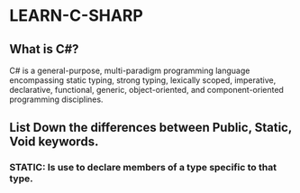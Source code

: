 
# LEARN-C-SHARP

## What is C\#?

C# is a general-purpose, multi-paradigm programming language encompassing static typing, strong typing, lexically scoped, imperative, declarative, functional, generic, object-oriented, and component-oriented programming disciplines.

## List Down the differences between Public, Static, Void keywords.

### STATIC: Is use to declare members of a type specific to that type.
